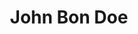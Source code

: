 ---
title: John Bon Doe
partOfSpeech: pronoun
pronunciation: Jyawwnn Dough
synonyms: Jonny, Jon Bon Doughy
description: >-
   A Personal Definition of John Bon Doe
animation: fadeIn
twitter: https://twitter.com/
facebook: https://www.facebook.com/
instagram: https://www.instagram.com/
email: johndoe@gmail.com
sitemap:
  priority: 1
---
